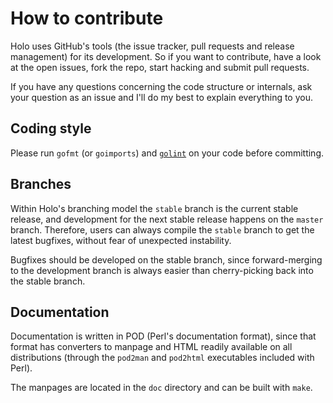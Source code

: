 How to contribute
=================

Holo uses GitHub's tools (the issue tracker, pull requests and release
management) for its development. So if you want to contribute, have a look at
the open issues, fork the repo, start hacking and submit pull requests.

If you have any questions concerning the code structure or internals, ask your
question as an issue and I'll do my best to explain everything to you.

Coding style
------------

Please run `gofmt` (or `goimports`) and
[`golint`](https://github.com/golang/lint) on your code before committing.

Branches
--------

Within Holo's branching model the `stable` branch is the current stable
release, and development for the next stable release happens on the `master`
branch. Therefore, users can always compile the `stable` branch to get the
latest bugfixes, without fear of unexpected instability.

Bugfixes should be developed on the stable branch, since forward-merging to
the development branch is always easier than cherry-picking back into the
stable branch.

Documentation
-------------

Documentation is written in POD (Perl's documentation format), since that
format has converters to manpage and HTML readily available on all
distributions (through the `pod2man` and `pod2html` executables included with
Perl).

The manpages are located in the `doc` directory and can be built with `make`.
